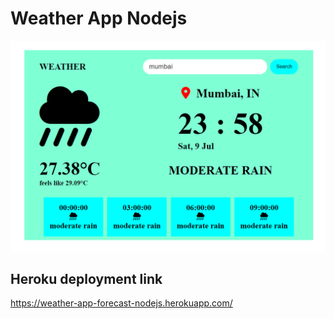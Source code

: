 # Weather App Nodejs

![](Image/Home_page.png)

## Heroku deployment link

https://weather-app-forecast-nodejs.herokuapp.com/